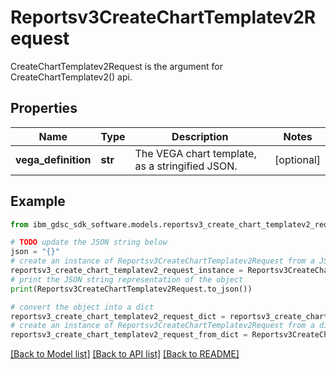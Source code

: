 # Reportsv3CreateChartTemplatev2Request

CreateChartTemplatev2Request is the argument for CreateChartTemplatev2() api.

## Properties

Name | Type | Description | Notes
------------ | ------------- | ------------- | -------------
**vega_definition** | **str** | The VEGA chart template, as a stringified JSON. | [optional] 

## Example

```python
from ibm_gdsc_sdk_software.models.reportsv3_create_chart_templatev2_request import Reportsv3CreateChartTemplatev2Request

# TODO update the JSON string below
json = "{}"
# create an instance of Reportsv3CreateChartTemplatev2Request from a JSON string
reportsv3_create_chart_templatev2_request_instance = Reportsv3CreateChartTemplatev2Request.from_json(json)
# print the JSON string representation of the object
print(Reportsv3CreateChartTemplatev2Request.to_json())

# convert the object into a dict
reportsv3_create_chart_templatev2_request_dict = reportsv3_create_chart_templatev2_request_instance.to_dict()
# create an instance of Reportsv3CreateChartTemplatev2Request from a dict
reportsv3_create_chart_templatev2_request_from_dict = Reportsv3CreateChartTemplatev2Request.from_dict(reportsv3_create_chart_templatev2_request_dict)
```
[[Back to Model list]](../README.md#documentation-for-models) [[Back to API list]](../README.md#documentation-for-api-endpoints) [[Back to README]](../README.md)



